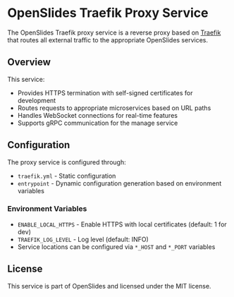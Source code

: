 # OpenSlides Traefik Proxy Service

The OpenSlides Traefik proxy service is a reverse proxy based on [Traefik](https://traefik.io/) that
routes all external traffic to the appropriate OpenSlides services.

## Overview

This service:

- Provides HTTPS termination with self-signed certificates for development
- Routes requests to appropriate microservices based on URL paths
- Handles WebSocket connections for real-time features
- Supports gRPC communication for the manage service

## Configuration

The proxy service is configured through:

- `traefik.yml` - Static configuration
- `entrypoint`  - Dynamic configuration generation based on environment variables

### Environment Variables

- `ENABLE_LOCAL_HTTPS` - Enable HTTPS with local certificates (default: 1 for dev)
- `TRAEFIK_LOG_LEVEL` - Log level (default: INFO)
- Service locations can be configured via `*_HOST` and `*_PORT` variables

## License

This service is part of OpenSlides and licensed under the MIT license.